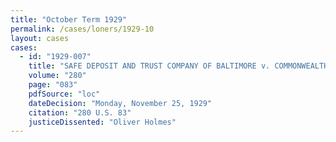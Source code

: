 ```yaml
---
title: "October Term 1929"
permalink: /cases/loners/1929-10
layout: cases
cases:
  - id: "1929-007"
    title: "SAFE DEPOSIT AND TRUST COMPANY OF BALTIMORE v. COMMONWEALTH OF VIRGINIA"
    volume: "280"
    page: "083"
    pdfSource: "loc"
    dateDecision: "Monday, November 25, 1929"
    citation: "280 U.S. 83"
    justiceDissented: "Oliver Holmes"
---
```

